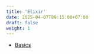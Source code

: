 ```yaml
---
title: 'Elixir'
date: 2025-04-07T09:15:00+07:00
draft: false
weight: 1
---
```


- [Basics](./basics)
